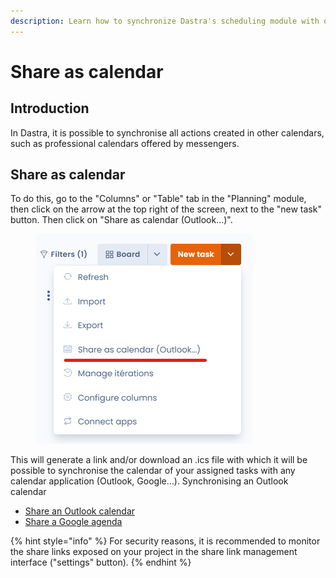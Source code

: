 ```yaml
---
description: Learn how to synchronize Dastra's scheduling module with other calendars.
---
```


# Share as calendar

## Introduction

In Dastra, it is possible to synchronise all actions created in other calendars, such as professional calendars offered by messengers.

## Share as calendar

To do this, go to the "Columns" or "Table" tab in the "Planning" module, then click on the arrow at the top right of the screen, next to the "new task" button. Then click on "Share as calendar (Outlook...)".

<figure><img src="../../.gitbook/assets/image (148).png" alt=""><figcaption></figcaption></figure>

This will generate a link and/or download an .ics file with which it will be possible to synchronise the calendar of your assigned tasks with any calendar application (Outlook, Google...). Synchronising an Outlook calendar

* [Share an Outlook calendar](https://support.microsoft.com/fr-fr/office/importer-des-calendriers-dans-outlook-8e8364e1-400e-4c0f-a573-fe76b5a2d379)
* [Share a Google agenda](https://support.google.com/calendar/answer/37118?hl=fr\&co=GENIE.Platform%3DDesktop)

{% hint style="info" %}
For security reasons, it is recommended to monitor the share links exposed on your project in the share link management interface ("settings" button).
{% endhint %}
